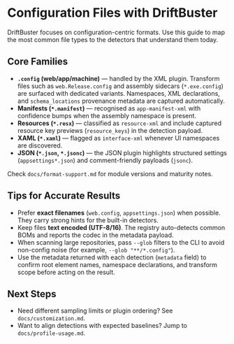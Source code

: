 # Configuration Files with DriftBuster

DriftBuster focuses on configuration-centric formats. Use this guide to map the
most common file types to the detectors that understand them today.

## Core Families

- **`.config` (web/app/machine)** — handled by the XML plugin. Transform files
  such as `web.Release.config` and assembly sidecars (`*.exe.config`) are
  surfaced with dedicated variants. Namespaces, XML declarations, and
  `schema_locations` provenance metadata are captured automatically.
- **Manifests (`*.manifest`)** — recognised as `app-manifest-xml` with
  confidence bumps when the assembly namespace is present.
- **Resources (`*.resx`)** — classified as `resource-xml` and include captured
  resource key previews (`resource_keys`) in the detection payload.
- **XAML (`*.xaml`)** — flagged as `interface-xml` whenever UI namespaces are
  discovered.
- **JSON (`*.json`, `*.jsonc`)** — the JSON plugin highlights structured
  settings (`appsettings*.json`) and comment-friendly payloads (`jsonc`).

Check `docs/format-support.md` for module versions and maturity notes.

## Tips for Accurate Results

- Prefer **exact filenames** (`web.config`, `appsettings.json`) when possible.
  They carry strong hints for the built-in detectors.
- Keep files **text encoded (UTF-8/16)**. The registry auto-detects common BOMs
  and reports the codec in the metadata payload.
- When scanning large repositories, pass `--glob` filters to the CLI to avoid
  non-config noise (for example, `--glob "**/*.config"`).
- Use the metadata returned with each detection (`metadata` field) to confirm
  root element names, namespace declarations, and transform scope before acting
  on the result.

## Next Steps

- Need different sampling limits or plugin ordering? See
  `docs/customization.md`.
- Want to align detections with expected baselines? Jump to
  `docs/profile-usage.md`.
